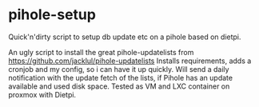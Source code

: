# pihole-setup
Quick'n'dirty script to setup db update etc on a pihole based on dietpi. 

An ugly script to install the great pihole-updatelists from
https://github.com/jacklul/pihole-updatelists
Installs requirements, adds a cronjob and my config, so i can have it up quickly.
Will send a daily notification with the update fetch of the lists, if Pihole has an update available and used disk space.
Tested as VM and LXC container on proxmox with Dietpi.
